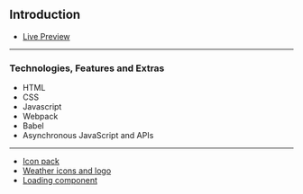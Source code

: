 ## Introduction
- [Live Preview](https://talipakcelik.github.io/weather-app/)

---
### Technologies, Features and Extras
- HTML
- CSS
- Javascript
- Webpack
- Babel 
- Asynchronous JavaScript and APIs

---
- [Icon pack](https://ionic.io/ionicons)
- [Weather icons and logo](https://openweathermap.org/weather-conditions)
- [Loading component](https://codepen.io/wang0nya/pen/bzwQPr)
